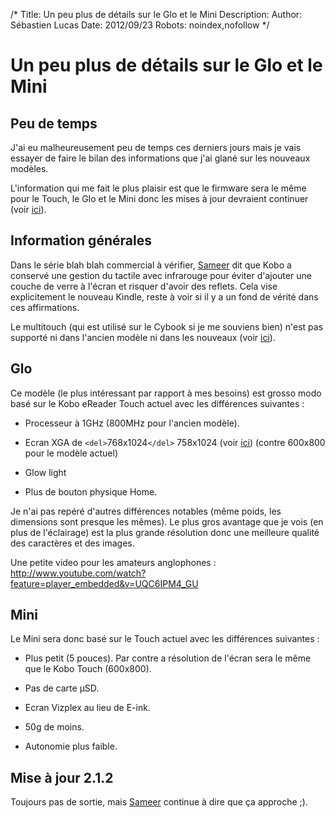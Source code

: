 /*
Title: Un peu plus de détails sur le Glo et le Mini
Description: 
Author: Sébastien Lucas
Date: 2012/09/23
Robots: noindex,nofollow
*/
# Un peu plus de détails sur le Glo et le Mini

## Peu de temps
J'ai eu malheureusement peu de temps ces derniers jours mais je vais essayer de faire le bilan des informations que j'ai glané sur les nouveaux modèles.

L'information qui me fait le plus plaisir est que le firmware sera le même pour le Touch, le Glo et le Mini donc les mises à jour devraient continuer (voir [ici](http://www.mobileread.com/forums/showpost.php?p=2216859&postcount=33)).

## Information générales

Dans le série blah blah commercial à vérifier, [Sameer](http://www.mobileread.com/forums/showpost.php?p=2216643&postcount=22) dit que Kobo a conservé une gestion du tactile avec infrarouge pour éviter d'ajouter une couche de verre à l'écran et risquer  d'avoir des reflets. Cela vise explicitement le nouveau Kindle, reste à voir si il y a un fond de vérité dans ces affirmations.

Le multitouch (qui est utilisé sur le Cybook si je me souviens bien) n'est pas supporté ni dans l'ancien modèle ni dans les nouveaux (voir [ici](http://www.mobileread.com/forums/showpost.php?p=2216839&postcount=31)).
## Glo

Ce modèle (le plus intéressant par rapport à mes besoins) est grosso modo basé sur le Kobo eReader Touch actuel avec les différences suivantes : 

*	Processeur à 1GHz (800MHz pour l'ancien modèle).

*	Ecran XGA de `<del>`768x1024`</del>` 758x1024 (voir [ici](http://www.mobileread.com/forums/showpost.php?p=2233436&postcount=15)) (contre 600x800 pour le modèle actuel)

*	Glow light

*	Plus de bouton physique Home.

Je n'ai pas repéré d'autres différences notables (même poids, les dimensions sont presque les mêmes). Le plus gros avantage que je vois (en plus de l'éclairage) est la plus grande résolution donc une meilleure qualité des caractères et des images.

Une petite video pour les amateurs anglophones : http://www.youtube.com/watch?feature=player_embedded&v=UQC6IPM4_GU
## Mini

Le Mini sera donc basé sur le Touch actuel avec les différences suivantes :

*	Plus petit (5 pouces). Par contre a résolution de l'écran sera le même que le Kobo Touch (600x800).

*	Pas de carte µSD.

*	Ecran Vizplex au lieu de E-ink.

*	50g de moins.

*	Autonomie plus faible.
## Mise à jour 2.1.2

Toujours pas de sortie, mais [Sameer](http://www.mobileread.com/forums/showpost.php?p=2216101&postcount=1196) continue à dire que ça approche ;).
